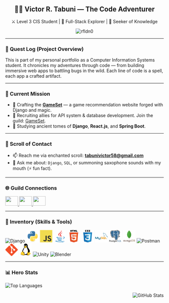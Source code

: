 <h2 align="center">🧙‍♂️ Victor R. Tabuni — The Code Adventurer</h2>

<p align="center">
⚔️ Level 3 CIS Student | 🧩 Full-Stack Explorer | 🧠 Seeker of Knowledge  
</p>

<p align="center">
<img src="https://komarev.com/ghpvc/?username=rfldn0&label=Profile%20views&color=0e75b6&style=flat" alt="rfldn0" />
</p>

---

### 📜 Quest Log (Project Overview)

This is part of my personal portfolio as a Computer Information Systems student. It chronicles my adventures through code — from building immersive web apps to battling bugs in the wild. Each line of code is a spell, each app a crafted artifact.

---

### 🔨 Current Mission

- 🔭 Crafting the [**GameSet**](https://github.com/rfldn0/gameset) — a game recommendation website forged with Django and magic.
- 👯 Recruiting allies for API system & database development. Join the guild: [GameSet](https://github.com/rfldn0/gameset).
- 🌱 Studying ancient tomes of **Django**, **React.js**, and **Spring Boot**.

---

### 💬 Scroll of Contact

- 📫 Reach me via enchanted scroll: **tabunivictor58@gmail.com**
- 🧙 Ask me about: `Django`, `SQL`, or summoning saxophone sounds with my mouth (⚡ fun fact).

---

### 🌐 Guild Connections

<a href="https://twitter.com/rfldno" target="blank">
  <img src="https://raw.githubusercontent.com/rahuldkjain/github-profile-readme-generator/master/src/images/icons/Social/twitter.svg" height="30" width="40" />
</a>
<a href="https://linkedin.com/in/victor-tabuni" target="blank">
  <img src="https://raw.githubusercontent.com/rahuldkjain/github-profile-readme-generator/master/src/images/icons/Social/linked-in-alt.svg" height="30" width="40" />
</a>
<a href="https://instagram.com/rfldno" target="blank">
  <img src="https://raw.githubusercontent.com/rahuldkjain/github-profile-readme-generator/master/src/images/icons/Social/instagram.svg" height="30" width="40" />
</a>

---

### 🧰 Inventory (Skills & Tools)

<p align="left">
  <img src="https://cdn.worldvectorlogo.com/logos/django.svg" title="Django" width="40" />
  <img src="https://raw.githubusercontent.com/devicons/devicon/master/icons/python/python-original.svg" title="Python" width="40" />
  <img src="https://raw.githubusercontent.com/devicons/devicon/master/icons/javascript/javascript-original.svg" title="JavaScript" width="40" />
  <img src="https://raw.githubusercontent.com/devicons/devicon/master/icons/java/java-original.svg" title="Java" width="40" />
  <img src="https://raw.githubusercontent.com/devicons/devicon/master/icons/html5/html5-original-wordmark.svg" title="HTML5" width="40" />
  <img src="https://raw.githubusercontent.com/devicons/devicon/master/icons/css3/css3-original-wordmark.svg" title="CSS3" width="40" />
  <img src="https://raw.githubusercontent.com/devicons/devicon/master/icons/mysql/mysql-original-wordmark.svg" title="MySQL" width="40" />
  <img src="https://raw.githubusercontent.com/devicons/devicon/master/icons/postgresql/postgresql-original-wordmark.svg" title="PostgreSQL" width="40" />
  <img src="https://raw.githubusercontent.com/devicons/devicon/master/icons/mongodb/mongodb-original-wordmark.svg" title="MongoDB" width="40" />
  <img src="https://www.vectorlogo.zone/logos/getpostman/getpostman-icon.svg" title="Postman" width="40" />
  <img src="https://raw.githubusercontent.com/devicons/devicon/master/icons/git/git-original.svg" title="Git" width="40" />
  <img src="https://raw.githubusercontent.com/devicons/devicon/master/icons/linux/linux-original.svg" title="Linux" width="40" />
  <img src="https://www.vectorlogo.zone/logos/unity3d/unity3d-icon.svg" title="Unity" width="40" />
  <img src="https://download.blender.org/branding/community/blender_community_badge_white.svg" title="Blender" width="40" />
</p>

---

### 📊 Hero Stats

<p align="left">
  <img src="https://github-readme-stats.vercel.app/api/top-langs?username=rfldn0&layout=compact&hide_border=true&bg_color=00000000&text_color=ffffff" alt="Top Languages" />
</p>


<p align="right">
  <img src="https://github-readme-stats.vercel.app/api?username=rfldn0&show_icons=true&hide_border=true&bg_color=00000000&text_color=ffffff" alt="GitHub Stats" />
</p>

